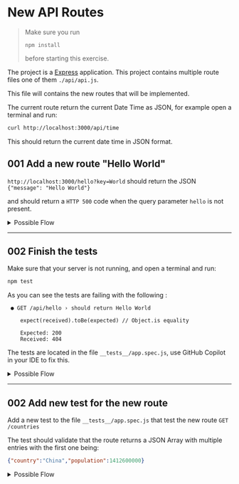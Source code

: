 
# New API Routes

> Make sure you run 
>
> `npm install`
>
> before starting this exercise.

The project is a [Express](https://expressjs.com/) application. This project contains multiple route files one of them `./api/api.js`. 

This file will contains the new routes that will be implemented.

The current route return the current Date Time as JSON, for example open a terminal and run:

```bash
curl http://localhost:3000/api/time
```

This should return the current date time in JSON format.

## 001 Add a new route "Hello World"

`http://localhost:3000/hello?key=World` should return the JSON `{"message": "Hello World"}`

and should return a `HTTP 500` code when the query parameter `hello` is not present.

<details>

<summary>Possible Flow</summary>

1. Open the file `./api/api.js`

2. Add a new route to the file using a simple comment for example

```javascript
// Create a new route GET /hello?key=World
// that returns a JSON {"message": "Hello World"} when the query parameter key is present
// and return HTTP 501 code with message "key query parameter is required"
// when the query parameter key is not present
```


3. Let the code be generated from the comment

> Note: it is true that the comment is longer that the code, but this is done to learn how to use copilot and understand the importance of being precise in the "prompt".

</details>

---

## 002 Finish the tests

Make sure that your server is not running, and open a terminal and run:

```bash
npm test
```

As you can see the tests are failing with the following :

```
 ● GET /api/hello › should return Hello World

    expect(received).toBe(expected) // Object.is equality

    Expected: 200
    Received: 404
```

The tests are located in the file `__tests__/app.spec.js`, use GitHub Copilot in your IDE to fix this.

<details>

<summary>Possible Flow</summary>

1. Keep the file `./api/api.js` opened in the IDE, since GitHub Copilot is using opened file to create a context/prompt.

2. Open the file `__tests__/app.spec.js`

3. Add a comment or use the inline chat (CTRL+i) to ask Copilot to start and stop the application before and after running the tests.

```javascript
start the application before running the tests
and
stop the application after running the tests
```


3. Let the code be generated from the comment

> Note: it is true that the comment is longer that the code, but this is done to learn how to use copilot and understand the importance of being precise in the "prompt".

</details>

---

## 002 Add new test for the new route

Add a new test to the file `__tests__/app.spec.js` that test the new route `GET /countries`

The test should validate that the route returns a JSON Array with multiple entries with the first one being:

```json
{"country":"China","population":1412600000}
``` 

<details>

<summary>Possible Flow</summary>

1. Open the file `__tests__/app.spec.js`

2. Add a comment or use the inline chat (CTRL+i) to ask Copilot to:

  - add a new test for the route `GET /api/countries`
  - that should return a JSON Array with multiple entries
  - the first entry should be `{"country":"China","population":1412600000}`
